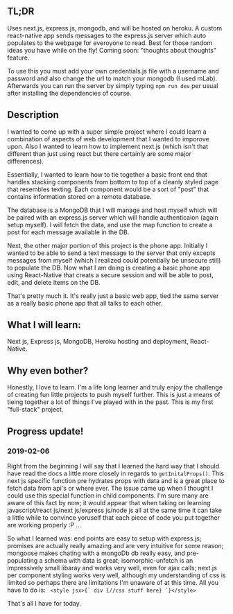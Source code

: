 ## TL;DR
Uses next.js, express.js, mongodb, and will be hosted on heroku. A custom react-native app sends messages to the express.js server which auto populates to the webpage for everoyone to read. Best for those random ideas you have while on the fly! Coming soon: "thoughts about thoughts" feature. 

To use this you must add your own credentials.js file with a username and password and also change the url to match your mongodb (I used mLab). Afterwards you can run the server by simply typing `npm run dev` per usual after installing the dependencies of course. 

## Description
I wanted to come up with a super simple project where I could learn a combination of aspects of web development that I wanted to imporove upon. Also I wanted to learn how to implement next.js (which isn't that different than just using react but there certainly are some major differences).

Essentially, I wanted to learn how to tie together a basic front end that handles stacking components from bottom to top of a cleanly styled page that resembles texting. Each component would be a sort of "post" that contains information stored on a remote database.

The database is a MongoDB that I will manage and host myself which will be paired with an express.js server which will handle authenticaion (again setup myself). I will fetch the data, and use the map function to create a post for each message available in the DB.

Next, the other major portion of this project is the phone app. Initially I wanted to be able to send a text message to the server that only excepts messages from myself (which I realized could potentially be unsecure still) to populate the DB. Now what I am doing is creating a basic phone app using React-Native that creats a secure session and will be able to post, edit, and delete items on the DB.

That's pretty much it. It's really just a basic web app, tied the same server as a really basic phone app that all talks to each other.

## What I will learn:
Next js, Express js, MongoDB, Heroku hosting and deployment, React-Native.

## Why even bother?
Honestly, I love to learn. I'm a life long learner and truly enjoy the challenge of creating fun little projects to push myself further. This is just a means of tieing together a lot of things I've played with in the past. This is my first "full-stack" project.

## Progress update!
### 2019-02-06
Right from the beginning I will say that I learned the hard way that I should have read the docs a little more closely in regards to `getInitalProps()`. This next js specific function pre hydrates props with data and is a great place to fetch data from api's or where ever. The issue came up when I thought I could use this special function in child components. I'm sure many are aware of this fact by now; it would appear that when taking on learning javascript/react js/next js/express js/node js all at the same time it can take a little while to convince yoruself that each piece of code you put together are working properly :P ... 

So what I learned was: end points are easy to setup with express.js; promises are actually really amazing and are very intuitive for some reason; mongoose makes chating with a mongoDb db really easy, and pre-populating a schema with data is great; isomorphic-unfetch is an impressively small libaray and works very well, even for ajax calls; next.js per component styling works very well, although my understanding of css is limited so perhaps there are limitations I'm unaware of at this time. All you have to do is: ``` <style jsx>{` div {//css stuff here} `}</style>```

That's all I have for today. 
    
